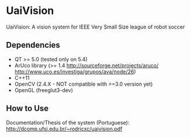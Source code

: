 # UaiVision
UaiVision: A vision system for IEEE Very Small Size league of robot soccer


## Dependencies
- QT >= 5.0 (tested only on 5.4)
- ArUco library (>= 1.4  http://sourceforge.net/projects/aruco/    http://www.uco.es/investiga/grupos/ava/node/26)
- C++11
- OpenCV (2.4.X - NOT compatible with >=3.0 version yet)
- OpenGL (freeglut3-dev)


## How to Use

Documentation/Thesis of the system (Portuguese): http://dcomp.ufsj.edu.br/~rodricxc/uaivision.pdf
